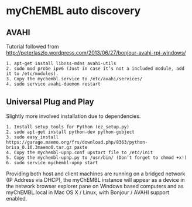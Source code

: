 # myChEMBL auto discovery

## AVAHI

Tutorial followed from http://peterlaszlo.wordpress.com/2013/06/27/bonjour-avahi-rpi-windows/

	1. apt-get install libnss-mdns avahi-utils
	2. sudo mod probe ipv6 (Just in case it’s not a included module, add it to /etc/modules).
	3. Copy the mychembl.service to /etc/avahi/services/
	4. sudo service avahi-daemon restart

## Universal Plug and Play

Slightly more involved installation due to dependencies.

	1. Install setup tools for Python (ez_setup.py)
	2. sudo apt-get install python-dev python-gobject
	3. sudo easy_install https://garage.maemo.org/frs/download.php/8363/python-brisa_0.10.3maemo0.tar.gz paste
	4. Copy the mychembl-upnp.conf upstart file to /etc/init
	5. Copy the mychembl-upnp.py to /usr/bin/ (Don’t forget to chmod +x!)
	6. sudo service mychembl-upnp start


Providing both host and client machines are running on a bridged network (IP Address via DHCP), the myChEMBL instance will appear as a device in the network browser explorer pane on Windows based computers and as myChEMBL.local in Mac OS X / Linux, with Bonjour / AVAHI support enabled.


